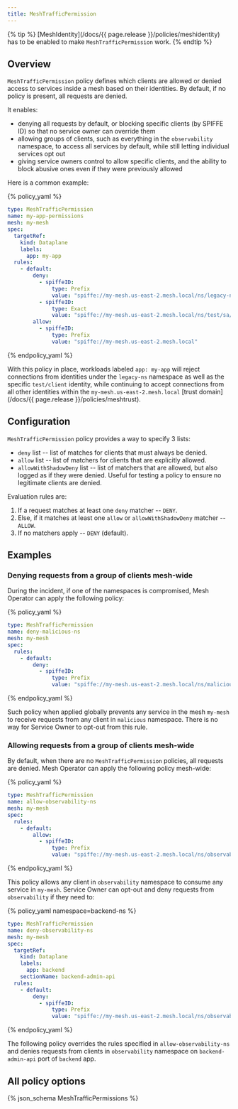 ```yaml
---
title: MeshTrafficPermission
---
```


{% tip %}
[MeshIdentity](/docs/{{ page.release }}/policies/meshidentity) has to be enabled to make `MeshTrafficPermission` work.
{% endtip %}

## Overview

`MeshTrafficPermission` policy defines which clients are allowed or denied access to services inside a mesh based on their identities.
By default, if no policy is present, all requests are denied.

It enables:

* denying all requests by default, or blocking specific clients (by SPIFFE ID)
  so that no service owner can override them
* allowing groups of clients, such as everything in the `observability` namespace,
  to access all services by default, while still letting individual services opt out
* giving service owners control to allow specific clients, and the ability to block abusive ones
  even if they were previously allowed

Here is a common example:

{% policy_yaml %}
```yaml
type: MeshTrafficPermission
name: my-app-permissions
mesh: my-mesh
spec:
  targetRef:
    kind: Dataplane
    labels:
      app: my-app
  rules:
    - default:
        deny:
          - spiffeID:
              type: Prefix
              value: "spiffe://my-mesh.us-east-2.mesh.local/ns/legacy-ns"
          - spiffeID:
              type: Exact
              value: "spiffe://my-mesh.us-east-2.mesh.local/ns/test/sa/client"
        allow:
          - spiffeID:
              type: Prefix
              value: "spiffe://my-mesh.us-east-2.mesh.local"
```
{% endpolicy_yaml %}

With this policy in place, workloads labeled `app: my-app` will reject connections from identities under the `legacy-ns` namespace
as well as the specific `test/client` identity, while continuing to accept connections from all other identities within the `my-mesh.us-east-2.mesh.local`
[trust domain](/docs/{{ page.release }}/policies/meshtrust).

## Configuration

`MeshTrafficPermission` policy provides a way to specify 3 lists:

* `deny` list -- list of matches for clients that must always be denied.
* `allow` list -- list of matchers for clients that are explicitly allowed.
* `allowWithShadowDeny` list -- list of matchers that are allowed, but also logged as if they were denied.
Useful for testing a policy to ensure no legitimate clients are denied.

Evaluation rules are:

1. If a request matches at least one `deny` matcher -- `DENY`.
2. Else, if it matches at least one `allow` or `allowWithShadowDeny` matcher -- `ALLOW`.
3. If no matchers apply -- `DENY` (default).

## Examples

### Denying requests from a group of clients mesh-wide

During the incident, if one of the namespaces is compromised, Mesh Operator can apply the following policy:

{% policy_yaml %}
```yaml
type: MeshTrafficPermission
name: deny-malicious-ns
mesh: my-mesh
spec:
  rules:
    - default:
        deny:
          - spiffeID:
              type: Prefix
              value: "spiffe://my-mesh.us-east-2.mesh.local/ns/malicious"
```
{% endpolicy_yaml %}

Such policy when applied globally prevents any service in the mesh `my-mesh` to receive requests from any client in `malicious` namespace.
There is no way for Service Owner to opt-out from this rule.

### Allowing requests from a group of clients mesh-wide

By default, when there are no `MeshTrafficPermission` policies, all requests are denied.
Mesh Operator can apply the following policy mesh-wide:

{% policy_yaml %}
```yaml
type: MeshTrafficPermission
name: allow-observability-ns
mesh: my-mesh
spec:
  rules:
    - default:
        allow:
          - spiffeID:
              type: Prefix
              value: "spiffe://my-mesh.us-east-2.mesh.local/ns/observability"
```
{% endpolicy_yaml %}

This policy allows any client in `observability` namespace to consume any service in `my-mesh`.
Service Owner can opt-out and deny requests from `observability` if they need to:

{% policy_yaml namespace=backend-ns %}
```yaml
type: MeshTrafficPermission
name: deny-observability-ns
mesh: my-mesh
spec:
  targetRef:
    kind: Dataplane
    labels:
      app: backend
    sectionName: backend-admin-api
  rules:
    - default:
        deny:
          - spiffeID:
              type: Prefix
              value: "spiffe://my-mesh.us-east-2.mesh.local/ns/observability"
```
{% endpolicy_yaml %}

The following policy overrides the rules specified in `allow-observability-ns` 
and denies requests from clients in `observability` namespace on `backend-admin-api` port of `backend` app.

## All policy options

{% json_schema MeshTrafficPermissions %}
